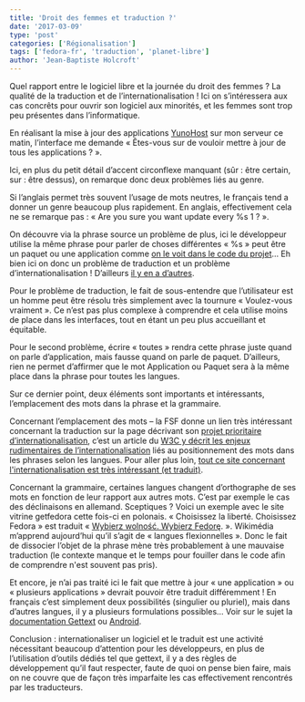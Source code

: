 ```yaml
---
title: 'Droit des femmes et traduction ?'
date: '2017-03-09'
type: 'post'
categories: ['Régionalisation']
tags: ['fedora-fr', 'traduction', 'planet-libre']
author: 'Jean-Baptiste Holcroft'
---
```


Quel rapport entre le logiciel libre et la journée du droit des femmes ? La
qualité de la traduction et de l’internationalisation ! Ici on s’intéressera
aux cas concrêts pour ouvrir son logiciel aux minorités, et les femmes sont
trop peu présentes dans l’informatique.

En réalisant la mise à jour des applications [YunoHost](http://yunohost.org)
sur mon serveur ce matin, l’interface me demande « Êtes-vous sur de vouloir
mettre à jour de tous les applications ? ».

Ici, en plus du petit détail d’accent circonflexe manquant (sûr : être
certain, sur : être dessus), on remarque donc deux problèmes liés au genre.

Si l’anglais permet très souvent l’usage de mots neutres, le français tend a
donner un genre beaucoup plus rapidement. En anglais, effectivement cela ne
se remarque pas : « Are you sure you want update every %s 1 ? ».

On découvre via la phrase source un problème de plus, ici le développeur
utilise la même phrase pour parler de choses différentes « %s » peut être un
paquet ou une application comme [on le voit dans le code du
projet](https://github.com/YunoHost/yunohost-admin/blob/d1e17af0bb62549c462d99d5965ce9412c16b552/src/js/yunohost/controllers/tools.js#L77)…
Eh bien ici on donc un problème de traduction et un problème
d’internationalisation ! D’ailleurs [il y en a
d’autres](https://github.com/YunoHost/yunohost-admin/blob/d1e17af0bb62549c462d99d5965ce9412c16b552/src/js/yunohost/controllers/tools.js#L70).

Pour le problème de traduction, le fait de sous-entendre que l’utilisateur
est un homme peut être résolu très simplement avec la tournure « Voulez-vous
vraiment ». Ce n’est pas plus complexe à comprendre et cela utilise moins de
place dans les interfaces, tout en étant un peu plus accueillant et
équitable.

Pour le second problème, écrire « toutes » rendra cette phrase juste quand
on parle d’application, mais fausse quand on parle de paquet. D’ailleurs,
rien ne permet d’affirmer que le mot Application ou Paquet sera à la même
place dans la phrase pour toutes les langues.

Sur ce dernier point, deux éléments sont importants et intéressants,
l’emplacement des mots dans la phrase et la grammaire.

Concernant l’emplacement des mots – la FSF donne un lien très intéressant
concernant la traduction sur la page décrivant son [projet prioritaire
d’internationalisation](https://www.fsf.org/campaigns/priority-projects/internationalization),
c’est un article du [W3C y décrit les enjeux rudimentaires de
l’internationalisation](https://www.w3.org/standards/webdesign/i18n) liés au
positionnement des mots dans les phrases selon les langues. Pour aller plus
loin, [tout ce site concernant l'internationalisation est très intéressant
(et traduit)](https://www.w3.org/International/).

Concernant la grammaire, certaines langues changent d’orthographe de ses
mots en fonction de leur rapport aux autres mots. C’est par exemple le cas
des déclinaisons en allemand. Sceptiques ? Voici un exemple avec le site
vitrine getfedora cette fois-ci en polonais. « Choisissez la
liberté. Choisissez Fedora » est traduit « [Wybierz wolność. Wybierz
Fedorę](https://getfedora.org/pl/). ». Wikimédia m’apprend aujourd’hui qu’il
s’agit de « langues flexionnelles ». Donc le fait de dissocier l’objet de la
phrase mène très probablement à une mauvaise traduction (le contexte manque
et le temps pour fouiller dans le code afin de comprendre n'est souvent pas
pris).

Et encore, je n’ai pas traité ici le fait que mettre à jour « une
application » ou « plusieurs applications » devrait pouvoir être traduit
différemment ! En français c’est simplement deux possibilités (singulier ou
pluriel), mais dans d’autres langues, il y a plusieurs formulations
possibles… Voir sur le sujet la [documentation
Gettext](https://www.gnu.org/software/gettext/manual/html_node/Plural-forms.html)
ou
[Android](https://developer.android.com/guide/topics/resources/string-resource.html#Plurals).

Conclusion : internationaliser un logiciel et le traduit est une activité
nécessitant beaucoup d’attention pour les développeurs, en plus de
l’utilisation d’outils dédiés tel que gettext, il y a des règles de
développement qu’il faut respecter, faute de quoi on pense bien faire, mais
on ne couvre que de façon très imparfaite les cas effectivement rencontrés
par les traducteurs.
